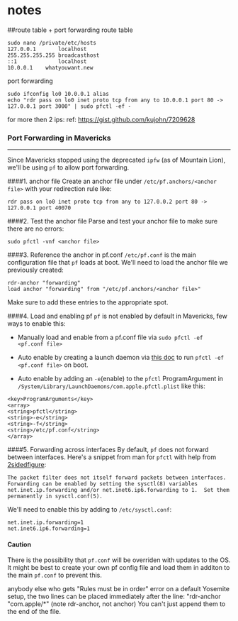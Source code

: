 # notes
##route table + port forwarding
route table
```
sudo nano /private/etc/hosts
127.0.0.1       localhost
255.255.255.255 broadcasthost
::1             localhost
10.0.0.1    whatyouwant.new
```
port forwarding
```
sudo ifconfig lo0 10.0.0.1 alias
echo "rdr pass on lo0 inet proto tcp from any to 10.0.0.1 port 80 -> 127.0.0.1 port 3000" | sudo pfctl -ef -
```


for more then 2 ips:
ref: https://gist.github.com/kujohn/7209628

### Port Forwarding in Mavericks

----

Since Mavericks stopped using the deprecated `ipfw` (as of Mountain Lion), we'll be using `pf` to allow port forwarding.


####1. anchor file
Create an anchor file under `/etc/pf.anchors/<anchor file>` with your redirection rule like:
```
rdr pass on lo0 inet proto tcp from any to 127.0.0.2 port 80 -> 127.0.0.1 port 40070
```

####2. Test the anchor file
Parse and test your anchor file to make sure there are no errors:
```
sudo pfctl -vnf <anchor file>
```

####3. Reference the anchor in pf.conf
`/etc/pf.conf` is the main configuration file that `pf` loads at boot.
We'll need to load the anchor file we previously created:
```
rdr-anchor "forwarding"
load anchor "forwarding" from "/etc/pf.anchors/<anchor file>"
```

Make sure to add these entries to the appropriate spot.

####4. Load and enabling pf
`pf` is not enabled by default in Mavericks, few ways to enable this:

* Manually load and enable from a pf.conf file via `sudo pfctl -ef <pf.conf file>`

* Auto enable by creating a launch daemon via [this doc](https://developer.apple.com/library/mac/documentation/macosx/conceptual/bpsystemstartup/Chapters/CreatingLaunchdJobs.html) to run `pfctl -ef <pf.conf file>` on boot.

* Auto enable by adding an `-e`(enable) to the `pfctl` ProgramArgument in `/System/Library/LaunchDaemons/com.apple.pfctl.plist` like this:
```
<key>ProgramArguments</key>
<array>
<string>pfctl</string>
<string>-e</string>
<string>-f</string>
<string>/etc/pf.conf</string>
</array>
```

####5. Forwarding across interfaces
By default, `pf` does not forward between interfaces. Here's a snippet from man for `pfctl` with help from [2sidedfigure](https://github.com/2sidedfigure):

```
The packet filter does not itself forward packets between interfaces.  Forwarding can be enabled by setting the sysctl(8) variables net.inet.ip.forwarding and/or net.inet6.ip6.forwarding to 1.  Set them permanently in sysctl.conf(5).
```
We'll need to enable this by adding to `/etc/sysctl.conf`:
```
net.inet.ip.forwarding=1
net.inet6.ip6.forwarding=1
```

#### Caution
There is the possibility that `pf.conf` will be overriden with updates to the OS. It might be best to create your own pf config file and load them in additon to the main `pf.conf` to prevent this.

anybody else who gets "Rules must be in order" error on a default Yosemite setup, the two lines can be placed immediately after the line: "rdr-anchor "com.apple/*" (note rdr-anchor, not anchor) You can't just append them to the end of the file.
